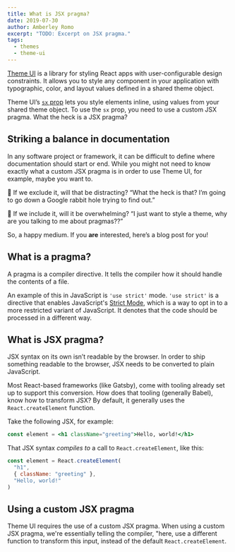 ```yaml
---
title: What is JSX pragma?
date: 2019-07-30
author: Amberley Romo
excerpt: "TODO: Excerpt on JSX pragma."
tags:
  - themes
  - theme-ui
---
```


[Theme UI](https://theme-ui.com/) is a library for styling React apps with user-configurable design constraints. It allows you to style any component in your application with typographic, color, and layout values defined in a shared theme object.

Theme UI’s [`sx` prop](https://theme-ui.com/sx-prop) lets you style elements inline, using values from your shared theme object. To use the `sx` prop, you need to use a custom JSX pragma. What the heck is a JSX pragma?

## Striking a balance in documentation

In any software project or framework, it can be difficult to define where documentation should start or end. While you might not need to know exactly what a custom JSX pragma is in order to use Theme UI, for example, maybe you want to.

🤔 If we exclude it, will that be distracting? “What the heck is that? I’m going to go down a Google rabbit hole trying to find out.”

🤯 If we include it, will it be overwhelming? “I just want to style a theme, why are you talking to me about pragmas??”

So, a happy medium. If you **are** interested, here’s a blog post for you!

## What is a pragma?

A pragma is a compiler directive. It tells the compiler how it should handle the contents of a file.

An example of this in JavaScript is `'use strict'` mode. `'use strict'` is a directive that enables JavaScript's [Strict Mode](https://developer.mozilla.org/en-US/docs/Web/JavaScript/Reference/Strict_mode), which is a way to opt in to a more restricted variant of JavaScript. It denotes that the code should be processed in a different way.

## What is JSX pragma?

JSX syntax on its own isn’t readable by the browser. In order to ship something readable to the browser, JSX needs to be converted to plain JavaScript.

Most React-based frameworks (like Gatsby), come with tooling already set up to support this conversion. How does that tooling (generally Babel), know how to transform JSX? By default, it generally uses the `React.createElement` function.

Take the following JSX, for example:

```jsx
const element = <h1 className="greeting">Hello, world!</h1>
```

That JSX syntax _compiles to_ a call to `React.createElement`, like this:

```javascript
const element = React.createElement(
  "h1",
  { className: "greeting" },
  "Hello, world!"
)
```

## Using a custom JSX pragma

Theme UI requires the use of a custom JSX pragma. When using a custom JSX pragma, we're essentially telling the compiler, "here, use a different function to transform this input, instead of the default `React.createElement`.
